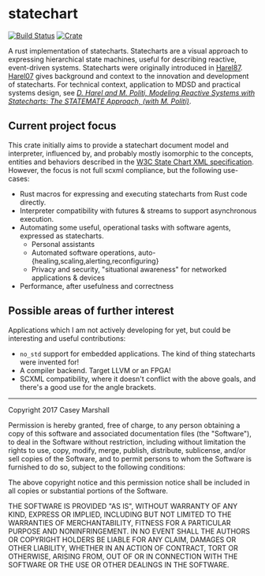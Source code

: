 # statechart
[![Build Status](https://travis-ci.org/cmars/statechart.svg?branch=master)](https://travis-ci.org/cmars/statechart)
[![Crate](https://img.shields.io/crates/v/statechart.svg)](https://crates.io/crates/statechart)

A rust implementation of statecharts. Statecharts are a visual approach to expressing hierarchical state machines, useful for describing reactive, event-driven systems. Statecharts were originally introduced in [Harel87](http://www.wisdom.weizmann.ac.il/~dharel/SCANNED.PAPERS/Statecharts.pdf). [Harel07](http://www.wisdom.weizmann.ac.il/~harel/papers/Statecharts.History.pdf) gives background and context to the innovation and development of statecharts. For technical context, application to MDSD and practical systems design, see [_D. Harel and M. Politi, Modeling Reactive Systems with Statecharts: The STATEMATE Approach, (with M. Politi)_](http://www.wisdom.weizmann.ac.il/~harel/reactive_systems.html).

## Current project focus

This crate initially aims to provide a statechart document model and interpreter, influenced by, and probably mostly isomorphic to the concepts, entities and behaviors described in the [W3C State Chart XML specification](https://www.w3.org/TR/scxml/). However, the focus is not full scxml compliance, but the following use-cases:

- Rust macros for expressing and executing statecharts from Rust code directly.
- Interpreter compatibility with futures & streams to support asynchronous execution.
- Automating some useful, operational tasks with software agents, expressed as statecharts.
  - Personal assistants
  - Automated software operations, auto-{healing,scaling,alerting,reconfiguring}
  - Privacy and security, "situational awareness" for networked applications & devices
- Performance, after usefulness and correctness

## Possible areas of further interest

Applications which I am not actively developing for yet, but could be interesting
and useful contributions:

- `no_std` support for embedded applications. The kind of thing statecharts were invented for!
- A compiler backend. Target LLVM or an FPGA!
- SCXML compatibility, where it doesn't conflict with the above goals, and there's a good use for the angle brackets.

---

Copyright 2017 Casey Marshall

Permission is hereby granted, free of charge, to any person obtaining a copy of this software and associated documentation files (the "Software"), to deal in the Software without restriction, including without limitation the rights to use, copy, modify, merge, publish, distribute, sublicense, and/or sell copies of the Software, and to permit persons to whom the Software is furnished to do so, subject to the following conditions:

The above copyright notice and this permission notice shall be included in all copies or substantial portions of the Software.

THE SOFTWARE IS PROVIDED "AS IS", WITHOUT WARRANTY OF ANY KIND, EXPRESS OR IMPLIED, INCLUDING BUT NOT LIMITED TO THE WARRANTIES OF MERCHANTABILITY, FITNESS FOR A PARTICULAR PURPOSE AND NONINFRINGEMENT. IN NO EVENT SHALL THE AUTHORS OR COPYRIGHT HOLDERS BE LIABLE FOR ANY CLAIM, DAMAGES OR OTHER LIABILITY, WHETHER IN AN ACTION OF CONTRACT, TORT OR OTHERWISE, ARISING FROM, OUT OF OR IN CONNECTION WITH THE SOFTWARE OR THE USE OR OTHER DEALINGS IN THE SOFTWARE.
